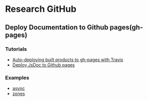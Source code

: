 # Research GitHub

## Deploy Documentation to Github pages(gh-pages)

### Tutorials
* [Auto-deploying built products to gh-pages with Travis](https://gist.github.com/domenic/ec8b0fc8ab45f39403dd)
* [Deploy JsDoc to Github pages](https://gist.github.com/dtolb/8189c858001f5fa30556509ba69b0b8d)

### Examples
* [async](https://github.com/caolan/async)
* [zones](https://github.com/domenic/zones)
